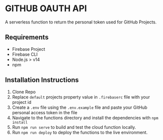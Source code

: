 # GITHUB OAUTH API

A serverless function to return the personal token used for GitHub Projects.

## Requirements

- Firebase Project
- Firebase CLI
- Node.js > v14
- npm

## Installation Instructions

1. Clone Repo
2. Replace `default` projects property value in `.firebaserc` file with your project id
3. Create a `.env` file using the `.env.example` file and paste your GitHub personal access token in the file
4. Navigate to the functions directory and install the dependencies with `npm install`
5. Run `npm run serve` to build and test the cloud function locally.
6. Run `npm run deploy` to deploy the functions to the live environment.
